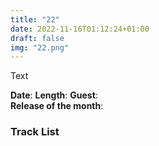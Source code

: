 ```yaml
---
title: "22"
date: 2022-11-16T01:12:24+01:00
draft: false
img: "22.png"
---
```


Text

**Date**: 
**Length**: 
**Guest**:   
**Release of the month**: 

<div>

</div>

### Track List